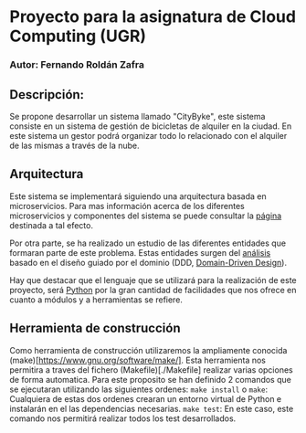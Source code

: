 # Proyecto para la asignatura de Cloud Computing (UGR)

### Autor: Fernando Roldán Zafra

## Descripción:
Se propone desarrollar un sistema llamado "CityByke", este sistema consiste en un sistema de gestión de bicicletas de alquiler en la ciudad. En este sistema un gestor podrá organizar todo lo relacionado con el alquiler de las mismas a través de la nube.

## Arquitectura

Este sistema se implementará siguiendo una arquitectura basada en microservicios. Para mas información acerca de los diferentes microservicios y componentes del sistema se puede consultar la [página](doc/arquitectura.md) destinada a tal efecto.

Por otra parte, se ha realizado un estudio de las diferentes entidades que formaran parte de este problema. Estas entidades surgen del [análisis](https://github.com/FernandoRoldan93/CC-Project/blob/master/doc/DDD_analisis.md) basado en el diseño guiado por el dominio (DDD, [Domain-Driven Design](https://en.wikipedia.org/wiki/Domain-driven_design)).

Hay que destacar que el lenguaje que se utilizará para la realización de este proyecto, será [Python](https://www.python.org/) por la gran cantidad de facilidades que nos ofrece en cuanto a módulos y a herramientas se refiere.

## Herramienta de construcción

Como herramienta de construcción utilizaremos la ampliamente conocida (make)[https://www.gnu.org/software/make/]. Esta herramienta nos permitira a traves del fichero (Makefile)[./Makefile] realizar varias opciones de forma automatica. Para este proposito se han definido 2 comandos que se ejecutaran utilizando las siguientes ordenes:
`make install` o `make`: Cualquiera de estas dos ordenes crearan un entorno virtual de Python e instalarán en el las dependencias necesarias.
`make test`: En este caso, este comando nos permitirá realizar todos los test desarrollados.

